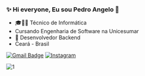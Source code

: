 ### ✨ Hi everyone, Eu sou Pedro Angelo 👋

- 🎓👨‍💻 Técnico de Informática
- Cursando Engenharia de Software na Unicesumar
- 🚀 Desenvolvedor Backend
- Ceará - Brasil

[![Gmail Badge](https://img.shields.io/badge/Gmail-D14836?style=for-the-badge&logo=gmail&logoColor=white&link=mailto:pedroroangelo2002@gmail.com)](mailto:pedroroangelo2002@gmail.com)
[![Instagram](https://img.shields.io/badge/Instagram-E4405F?style=for-the-badge&logo=instagram&logoColor=white)](https://www.instagram.com/pedronetx_/?hl=pt-br)

![1](https://github-readme-stats.vercel.app/api/top-langs/?username=Angelowh&theme=blue-white&layout=compact)

<!--
**Angelowh/Angelowh** is a ✨ _special_ ✨ repository because its `README.md` (this file) appears on your GitHub profile.

Here are some ideas to get you started:

- 🎓👨‍💻 Cursando técnico de Informática
- 🚀 Atualmente estagiário backend
--> 
